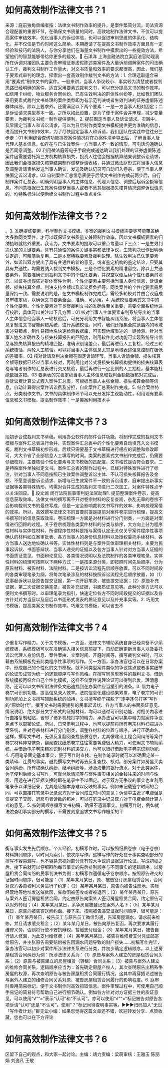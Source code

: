 # 如何高效制作法律文书？1

来源：庭前独角兽编者按：法律文书制作效率的提升，是案件繁简分流，司法资源合理配置的重要环节。在确保文书质量的同时，高效地制作法律文书，不仅可以提高案件审结效率，优化当事人的诉讼体验，也可以促进审判思维的体系化、结构化，并不仅仅是节约时间这么简单。本期邀请了在提高文书制作效率方面具有一定经验和技巧的法院人，与你分享他们在海量文书制作中摸索出的一些提效方法，希望他们的智慧能够带给你更多的启发。🔹 石洋洋 上海金融法院立案庭法官助理我所在诉调对接团队主要负责审理证券虚假陈述类案件及大量诉前调解案件的司法确认工作，裁判文书制作工作量大，对文书质量和效率的要求都很高，因此，我们基于要素式审判的理念，探索出一套高效制作裁判文书的方法：1. 合理选取适合采用“要素式”制作文书的案件。一般来讲，当事人争议较小、事实较为清楚或者裁判思路已经明确的案件，适宜采用要素式裁判文书，可以充分提高文书的制作效率。如信用卡纠纷、物业服务合同纠纷、已有生效判决的群体性纠纷等，比如我们团队采用要素式裁判文书处理的案件类型即为有示范判决或者生效判决的证券虚假陈述群体纠纷。除以上要求外，还需满足以下两个要素：一是一方当事人相对固定；二是诉讼请求类型基本一致。之所以如此设置，是为了便于案件合并审理，减少变量要素，为裁判文书统一制作提供便利。2. 提前固定当事人及诉讼请求。实践中，及早固定当事人和诉讼请求，可以为日后制作类案文书模板提供更为准确的信息，进而提升文书制作效率，为了尽快固定当事人和诉请，我们团队在实践中往往分三步走：01 利用综合查询功能排摸案件情况将在办案件清单导出后，了解当事人及代理人基本信息，如存在与已生效案件一方当事人不一致的情形，可电话沟通确认是否同意调整。02 利用微法庭等电子手段完成送达确认我们处理的证券虚假陈述案件因需要委托第三方机构核算损失，投资人往往会根据核算结果调整诉讼请求，因此我们会根据损失核算结果制作调整诉请表格，并通过微法庭形式将当事人信息及调整诉请表格发送当事人确认，发送及确认记录可自动归入卷宗，便于当事人尽快固定诉讼请求。03 自制案件汇总信息表便于后续文书制作完成前两步后，自行制作案件汇总表，明确列明当事人的主体信息、代理人信息、调整后起诉金额等信息，不同意根据已生效案件调整当事人或者不愿意根据损失核算情况调整诉讼请求的，均特殊标注以便后续文书制作过程中重点关注

# 如何高效制作法律文书？2

。3. 准确提炼要素，科学制作文书模板。类案的裁判文书模板需要尽可能覆盖绝大多数同类案件，才可以既保证文书质量又兼顾制作效率，因此文书模板要素的归纳抽取就格外重要。我认为，文书要素的提取可以重点考量以下三点：一是生效判决认定的关键要素。具有共通性的案件关键事实和法律争议，生效判决已作出明确认定的，可精简后复用。二是本案特殊要素及裁判说理。除生效判决已认定要素外，如诉辩双方提出了具有共通性的新的意见，或者鉴定机构的鉴定结论，只要其具有共通性，均需要纳入裁判文书模板。三是个性化要素的精准留空。除以上共通要素外，需要准确识别裁判文书中的个性化要素，并挖空以便后续个性化要素的填充。以证券虚假陈述群体案件为例，个性化要素主要包括当事人身份信息、诉请金额、损失核算金额、判决支持金额以及诉讼费负担等。同类案件的个性化要素需尽量保持一致。需要说明的是，在文书模板制作完成后，需经多轮校对并由合议庭成员审核定稿，以确保文书要素全面、准确、可适用。4. 系统校验要素式文书中的个性化要素。个性化要素对于类案裁判文书的准确性至关重要，需要全面系统地进行校验，具体可以关注以下几方面：01 核对当事人主体要素审判系统导出的当事人主体信息经当事人一轮核验后，可充分利用文书智能纠错系统，将当事人主体信息复制进文书智能纠错系统，进行系统校验。同时，我们还搜集全院范围内的地域表述易错点，制作易错地名快速检测数据库，可实现地域表述的一键检测。针对当事人姓名准确性及与损失核算报告的匹配度，利用软件比对功能可实现系统导出信息与损失核算报告的精准匹配，准确识别误差点，最后再进行人工复检。经过三轮系统核验，两轮人工核验，可以将当事人主体信息尤其是地域表述信息控制在极低的差错率。02 核对诉请及判决金额在固定诉请环节，当事人诉请金额、损失核算金额等数据已经过当事人校对，再利用比对公式将损失核算机构提供的损失核算表格与笔者制作的汇总表进行交叉核验，最后再进行一定比例的人工抽检，基本能杜绝数据差错。03 要素表的完善定稿当事人主体信息和裁判金额数据核对完成后，将诉讼费计算公式嵌入案件汇总表，可根据当事人主张金额、损失核算金额等信息，自动计算得出案件诉讼费及分担，自此案件汇总表制作完成。5. 结合案件特点，分类制作文书。文书的具体制作环节可以充分发挥主观能动性，利用现有要素信息和文书模板，提高制作效率：一是类案利用技术手

# 如何高效制作法律文书？3

段初步合成裁判文书草稿。利用办公软件的邮件合并功能，将制作完成的裁判文书模板与案件汇总表进行合并，实现案件汇总表中的个性化要素自动填充入文书模板。裁判文书草稿初步形成，后续只需要基于文书草稿进行相应的调整和修改即可，大大节省了全部信息人工填写的时间。类案的要素式文书制作完成后，仍需要仔细校对，主要核验个性化要素与文书模板的匹配度、文书格式是否符合要求。二是特殊案件单独拟定文书。案件汇总表的制作过程中，已经对特殊案件进行了标注，针对当事人不同意按照已生效案件调整诉讼主体、不认可损失核算报告及金额、不愿意调整诉讼请求、新增与已生效案件不一致的诉讼请求、庭审提出新事实证据等各类特殊情形，均需对合并生成的裁判文书进行二次加工，对案件特殊点予以关注回应。🔹 段文澜 闵行法院民事审判庭法官助理1. 提前整理案件卷宗，提高信息获取效率。法律文书的撰写离不开对卷宗材料的反复查阅，杂乱无章的卷宗不会影响裁判文书的最终写成，但是一定会影响裁判文书写作的效率、影响梳理案情的效率。所以，高效撰写法律文书的首要前提是提前对案件卷宗进行梳理，提高文书撰写时的信息获取效率。卷宗梳理一方面是对材料进行分门别类，一方面是对案情进行回顾的过程。关于卷宗梳理各类案件材料的分类与排序，大方向上分为程序性材料与实体性材料，所谓程序性材料是指与案情认定无关仅关乎案件程序性事项确认的材料如立案审批表、各方当事人的身份信息材料以及授权委托手续材料、各方当事人送达地址确认书等。实体性材料则是与案件实体审理相关材料，主要为民事起诉状、书面答辩状、当事人递交的证据以及各方当事人针对对方当事人证据的书面质证意见、书面辩论意见、各类情况说明以及法院制作的各类审理笔录。实体性材料的梳理可按照以下两种方式：一是按来源分类，即按照时间先后顺序，分为原告材料、被告材料、法院材料。二是按诉讼流程先后顺序放置，可以不同时间段的各类审理笔录为纲，将每次笔录涉及的材料按照诉讼流程先后顺序放置，如（1）民事起诉状以及原告提交证据，第一次开庭笔录，被告提交证据；（2）原告补充证据，第二次证据交换笔录，被告补充证据，书面质证意见等。此种分类方法可以便利文书撰写时，以审理笔录为指引，快速定位各方不同时间段提交的证据以及各方针对对方当庭以及庭后以书面形式发表的质证意见以及补充事实等。2. 巧用文书模板，提高类案文书制作效率。巧用文书模板，可以省去不

# 如何高效制作法律文书？4

少重复写作精力。关于文书模板，一方面，法律文书辅助系统自身已经具备不少系统模板，系统模板可以在准确输入相关信息前提下，自动正确更新当事人以及委托诉讼代理人身份信息、案件案由、立案时间、开庭时间等，撰写裁判文书时，可以藉由系统模板免去此类程序性事项的写作。另一方面，承办法官也可以在日常办案中，形成自己的个性化的文书模板。就不同类型案件类似的争议焦点或者事实细节的论证形成较为统一的逻辑顺序与写作风格。在撰写同类型案件的裁判文书，借助系统模板再结合自己个性化模板，这样不仅案件说理论证可以得到启发，理清思路，还可以以文书所附法律条文迅速找到在办案件应当援引的法条。3. 借力电子卷宗可识别功能，提高信息录入效率。法院信息化建设硕果累累，电子卷宗的可识别功能加上文书撰写辅助系统的加持，文书撰写终于摆脱了“逐字逐句打字”写作的“原始时代”。撰写文书时需要援引的民事起诉状、各方当事人的书面质证意见、情况说明、绝大部分文字形式的证据材料，均可以通过可识别功能，对相关内容进行直接复制粘贴，省却了诸多机械打字的精力，承办法官可以集中精力就案件争议焦点予以周密论证。所以，日常审判过程中，也可以提前将所有卷宗材料扫描进办案系统，并对卷宗材料进行分门别类，调整各材料的位置与顺序，进行正确命名。这样，撰写文书时，无须反复翻阅查找纸质卷宗，尤其像建设工程合同纠纷等案件卷宗材料非常繁杂，翻阅查找纸质卷宗往往需要耗费很大精力，可使用文书辅助系统，并借助电子卷宗精准识别材料的递交方，也可以很好借助电子卷宗识别功能。4. 巧用笔录固定基本事实，便于写作时查找。在制作笔录时就可以准确固定某一类琐碎、连贯的事实，避免撰写文书时再去反复查找、核对。部分案件如房屋买卖合同纠纷、所有权确认纠纷、继承纠纷等，涉及海量的银行流水，对于此类案件，为了便利后续文书写作，可就付款情况等与案件事实相关的金钱往来的时间与性质、用途在进行证据交换时即在笔录中予以固定。对于双方无争议的事实也宜利用笔录予以详细记录，尤其是证据本身难以反映的事实。例如未记载签字时间的合同，可以直接在笔录中记录双方对于合同成立时间的意见；诉请中主张了电费但是仅提交了交房、退房电表读数的照片，可以在笔录中记录双方对于电费金额计算方式的意见。5. 按时间顺序撰写文书初稿，确保不遗漏事实。初稿写作时，例如就法院查明事实部分的撰写，不需要刻意追求文书写作框架的平

# 如何高效制作法律文书？5

衡与事实发生先后顺序。个人经验，初稿写作时，可以按照纸质卷宗（电子卷宗）材料排列顺序，以时间为索引，依次序写作。这样写作的好处在于事实查明部分的撰写不容易漏写，也不容易忽视对部分具有较大争议的证据进行论证。写成初稿之后，接下来就可以仔细斟酌每节事实的先后排列顺序与不同事实的逻辑顺序。以房屋租赁合同纠纷的民事判决书为例：初稿写作遵循电子卷宗顺序，按照原告递交的证据时间顺序，很可能是：（1）某年某月某日，原、被告签订房屋租赁合同，合同对双方各自权利义务进行了约定；（2）某年某月某日，原告向被告注册地、实际经营地等地址发送催款函，催款函被签收或者被退回；（3）某年某月某日，原告与案外人签订房屋租赁合同，约定由原告向案外人签订房屋租赁合同，约定原告可以对外转租；（4）某年某月某日，系争房屋被登记在案外人名下；（5）某年某月某日，原告向被告寄送解约函。接下来，按照被告递交证据时间顺序，很可能是：（1）某年某月某日，被告员工与原告员工微信沟通，告知房屋漏水，请求前来维修，并且请求缓交租金；（2）某年某月某日，被告向原告复函，再次要求其履行维修义务，否则将行使不安抗辩权，暂缓支付租金；（3）某年某月某日，被告自行请人修漏，为此支付维修费；（4）某年某月某日，被告将维修费支付凭证邮寄给原告，并主张原告需要赔偿被告因漏水问题导致的财产损失……初稿写作完毕，承办法官可以初步对案件所涉法律关系进行分类，并初步确定逻辑顺序。以上述房屋租赁合同纠纷为例：所涉法律关系为：（1）原告与案外人建立的房屋租赁合同关系；（2）原告与被告建立的房屋租赁（转租）合同关系；（3）被告与案外人建立的维修合同关系，逻辑顺序应当为：首先确定房屋产权人，其次查明原告出租系争房屋的权源，再次查明原告与被告房屋租赁合同履行情况，这其中再穿插论述被告与案外人建立的维修合同关系对原、被告房屋租赁合同履行的影响程度。6. 庭审时善用简易标记，便于文书制作时高效抓取信息。案件审理过程中，可使用自己顺手易记的简易符号帮助自己进行细节确认。例如各方针对对方证据三性的质证意见，可以使用“√”“×”表示“认可”和“不认可”。亦可以使用“√”“×”标记被告对原告各项诉请“认可”还是“不认可”。使用“？”标记尚待查明事实等。►►►扫码加入“无讼「写作者计划」”群无讼小编：如果您觉得这篇文章还不错，欢迎转发分享、点赞收藏，您也可以在下方评论

# 如何高效制作法律文书？6

区留下自己的观点，和大家一起讨论。主编：靖力责编：梁萌审核：王雅玉 陈丽娟 刘逸凡 王敬

